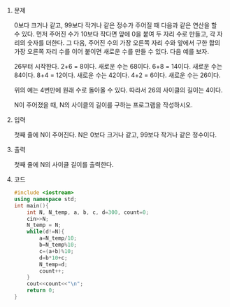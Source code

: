 1. 문제

   0보다 크거나 같고, 99보다 작거나 같은 정수가 주어질 때 다음과 같은 연산을 할 수 있다. 먼저 주어진 수가 10보다 작다면 앞에 0을 붙여 두 자리 수로 만들고, 각 자리의 숫자를 더한다. 그 다음, 주어진 수의 가장 오른쪽 자리 수와 앞에서 구한 합의 가장 오른쪽 자리 수를 이어 붙이면 새로운 수를 만들 수 있다. 다음 예를 보자.

   26부터 시작한다. 2+6 = 8이다. 새로운 수는 68이다. 6+8 = 14이다. 새로운 수는 84이다. 8+4 = 12이다. 새로운 수는 42이다. 4+2 = 6이다. 새로운 수는 26이다.

   위의 예는 4번만에 원래 수로 돌아올 수 있다. 따라서 26의 사이클의 길이는 4이다.

   N이 주어졌을 때, N의 사이클의 길이를 구하는 프로그램을 작성하시오.

2. 입력

   첫째 줄에 N이 주어진다. N은 0보다 크거나 같고, 99보다 작거나 같은 정수이다.

3. 출력

   첫째 줄에 N의 사이클 길이를 출력한다.

4. 코드

   ```c++
   #include <iostream>
   using namespace std;
   int main(){
       int N, N_temp, a, b, c, d=300, count=0;
       cin>>N;
       N_temp = N;
       while(d!=N){
           a=N_temp/10;
           b=N_temp%10;
           c=(a+b)%10;
           d=b*10+c;
           N_temp=d;
           count++;
       }
       cout<<count<<"\n";
       return 0;
   }
   ```

   

